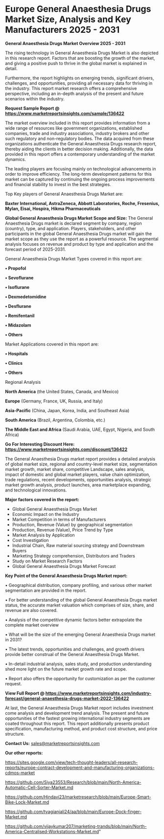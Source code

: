 # Europe General Anaesthesia Drugs Market Size, Analysis and Key Manufacturers 2025 - 2031

<Strong> General Anaesthesia Drugs Market Overview 2025 - 2031</strong>

The rising technology in General Anaesthesia Drugs Market is also depicted in this research report. Factors that are boosting the growth of the market, and giving a positive push to thrive in the global market is explained in detail.

Furthermore, the report highlights on emerging trends, significant drivers, challenges, and opportunities, providing all necessary data for thriving in the industry. This report market research offers a comprehensive perspective, including an in-depth analysis of the present and future scenarios within the industry.

<strong>Request Sample Report @ <a href=https://www.marketreportsinsights.com/sample/136422>https://www.marketreportsinsights.com/sample/136422</a></strong>

The market overview included in this report provides information from a wide range of resources like government organizations, established companies, trade and industry associations, industry brokers and other such regulatory and non-regulatory bodies. The data acquired from these organizations authenticate the General Anaesthesia Drugs research report, thereby aiding the clients in better decision making. Additionally, the data provided in this report offers a contemporary understanding of the market dynamics.

The leading players are focusing mainly on technological advancements in order to improve efficiency. The long-term development patterns for this market can be captured by continuing the ongoing process improvements and financial stability to invest in the best strategies.

Top Key players of General Anaesthesia Drugs Market are:

<strong>Baxter International, AstraZeneca, Abbott Laboratories, Roche, Fresenius, Mylan, Eisai, Hospira, Hikma Pharmaceuticals</strong>

<strong><b>Global General Anaesthesia Drugs Market Scope and Size:</b></strong>
The General Anaesthesia Drugs market is declared segment by company, region (country), type, and application. Players, stakeholders, and other participants in the global General Anaesthesia Drugs market will gain the market scope as they use the report as a powerful resource. The segmental analysis focuses on revenue and product by type and application and the forecast period of 2025-2031.

General Anaesthesia Drugs Market Types covered in this report are:

<strong>• Propofol

• Sevoflurane

• Isoflurane

• Dexmedetomidine

• Desflurane

• Remifentanil

• Midazolam

• Others</strong>

Market Applications covered in this report are:

<strong>• Hospitals

• Clinics

• Others</strong> 

Regional Analysis

<strong>North America</strong> (the United States, Canada, and Mexico)

<strong>Europe</strong> (Germany, France, UK, Russia, and Italy)

<strong>Asia-Pacific</strong> (China, Japan, Korea, India, and Southeast Asia)

<strong>South America</strong> (Brazil, Argentina, Colombia, etc.)

<strong>The Middle East and Africa</strong> (Saudi Arabia, UAE, Egypt, Nigeria, and South Africa)

<strong>Go For Interesting Discount Here: <a href=https://www.marketreportsinsights.com/discount/136422>https://www.marketreportsinsights.com/discount/136422</a></strong>

The General Anaesthesia Drugs market report provides a detailed analysis of global market size, regional and country-level market size, segmentation market growth, market share, competitive Landscape, sales analysis, impact of domestic and global market players, value chain optimization, trade regulations, recent developments, opportunities analysis, strategic market growth analysis, product launches, area marketplace expanding, and technological innovations.

<strong><b>Major factors covered in the report:</b></strong>
<ul>
  <li>Global General Anaesthesia Drugs Market </li>
  <li>Economic Impact on the Industry</li>
  <li>Market Competition in terms of Manufacturers</li>
  <li>Production, Revenue (Value) by geographical segmentation</li>
  <li>Production, Revenue (Value), Price Trend by Type</li>
  <li>Market Analysis by Application</li>
  <li>Cost Investigation</li>
  <li>Industrial Chain, Raw material sourcing strategy and Downstream Buyers</li>
  <li>Marketing Strategy comprehension, Distributors and Traders</li>
  <li>Study on Market Research Factors</li>
  <li>Global General Anaesthesia Drugs Market Forecast</li>
</ul>

<strong><b>Key Point of the General Anaesthesia Drugs Market report:</b></strong>

• Geographical distribution, company profiling, and various other market segmentation are provided in the report.

• For better understanding of the global General Anaesthesia Drugs market status, the accurate market valuation which comprises of size, share, and revenue are also covered.

• Analysis of the competitive dynamic factors better extrapolate the complete market overview

• What will be the size of the emerging General Anaesthesia Drugs market in 2031?

• The latest trends, opportunities and challenges, and growth drivers provide better construal of the General Anaesthesia Drugs Market.

• In-detail industrial analysis, sales study, and production understanding shed more light on the future market growth rate and scope.

• Report also offers the opportunity for customization as per the customer request.

<strong><b>View Full Report @ <a href=https://www.marketreportsinsights.com/industry-forecast/general-anaesthesia-drugs-market-2022-136422>https://www.marketreportsinsights.com/industry-forecast/general-anaesthesia-drugs-market-2022-136422</a></b></strong>


At last, the General Anaesthesia Drugs Market report includes investment come analysis and development trend analysis. The present and future opportunities of the fastest growing international industry segments are coated throughout this report. This report additionally presents product specification, manufacturing method, and product cost structure, and price structure.

<strong>Contact Us:</strong>
sales@marketreportsinsights.com

<strong>Our other reports:</strong>

<a href=https://sites.google.com/view/tech-thought-leaders/all-research-reports/europe-contract-development-and-manufacturing-organizations-cdmos-market>https://sites.google.com/view/tech-thought-leaders/all-research-reports/europe-contract-development-and-manufacturing-organizations-cdmos-market</a>

<a href=https://github.com/Siya23553/Research/blob/main/North-America-Automatic-Cell-Sorter-Market.md>https://github.com/Siya23553/Research/blob/main/North-America-Automatic-Cell-Sorter-Market.md</a>

<a href=https://github.com/Hindavi23/marketresearch/blob/main/Europe-Smart-Bike-Lock-Market.md>https://github.com/Hindavi23/marketresearch/blob/main/Europe-Smart-Bike-Lock-Market.md</a>

<a href=https://github.com/tyagianjali24/aa/blob/main/Europe-Dock-finger-Market.md>https://github.com/tyagianjali24/aa/blob/main/Europe-Dock-finger-Market.md</a>

<a href=https://github.com/vijaykumar207/marketing-trands/blob/main/North-America-Centralised-Workstations-Market.md>https://github.com/vijaykumar207/marketing-trands/blob/main/North-America-Centralised-Workstations-Market.md</a>"
